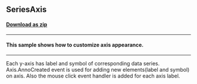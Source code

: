 ## SeriesAxis
#### [Download as zip](https://downgit.github.io/#/home?url=https://github.com/GrapeCity/ComponentOne-WPF-Samples/tree/master/NET_4.5.2/C1.WPF.Chart/CS/SeriesAxis)
____
#### This sample shows how to customize axis appearance.
____
Each y-axis has label and symbol of corresponding data series. 
Axis.AnnoCreated event is used for adding new elements(label and symbol)
on axis. Also the mouse click event handler is added for each axis label.
